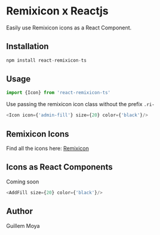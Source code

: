 # Remixicon x Reactjs

Easily use Remixicon icons as a React Component.


## Installation
```javascript
npm install react-remixicon-ts
```


## Usage
```javascript
import {Icon} from 'react-remixicon-ts'
```
Use passing the remixicon icon class without the prefix ``.ri-``

```javascript
<Icon icon={'admin-fill'} size={20} color={'black'}/>
```


## Remixicon Icons
Find all the icons here:
[Remixicon](https://remixicon.com/)


## Icons as React Components
Coming soon

```javascript
<AddFill size={20} color={'black'}/>
```


## Author
Guillem Moya
